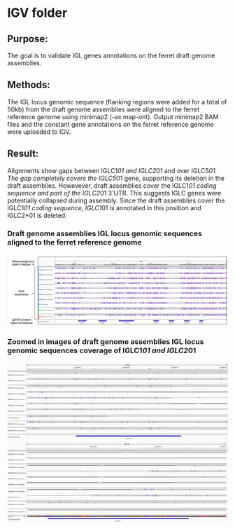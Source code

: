 # IGV folder

## Purpose:
The goal is to validate IGL genes annotations on the ferret draft genome assemblies.

## Methods:
The IGL locus genomic sequence (flanking regions were added for a total of 50kb) from the draft genome assemblies were aligned to the ferret reference genome using minimap2 (-ax map-ont).
Output minimap2 BAM files and the constant gene annotations on the ferret reference genome were uploaded to IGV.

## Result:
Alignments show gaps between IGLC1*01 and IGLC2*01 and over IGLC5*01. The gap completely covers the IGLC5*01 gene, supporting its deletion in the draft assemblies. Howevever, draft assemblies cover the IGLC1*01 coding sequence and part of the IGLC2*01 3'UTR. This suggests IGLC genes were potentially collapsed during assembly. Since the draft assemblies cover the IGLC1*01 coding sequence, IGLC1*01 is annotated in this position and IGLC2*01 is deleted.

### Draft genome assemblies IGL locus genomic sequences aligned to the ferret reference genome
![alt text](https://github.com/ncsu-penglab/FerretIgTCR/blob/main/Annotations/IGV/DraftAssembliesIGLGenomic2Reference.png)


### Zoomed in images of draft genome assemblies IGL locus genomic sequences coverage of IGLC1*01 and IGLC2*01
![alt text](https://github.com/ncsu-penglab/FerretIgTCR/blob/main/Annotations/IGV/IGLC1*01_DraftAssemblies2Reference_91424.png)
![alt text](https://github.com/ncsu-penglab/FerretIgTCR/blob/main/Annotations/IGV/IGLC2*01_DraftAssemblies2Reference_91424.png)
